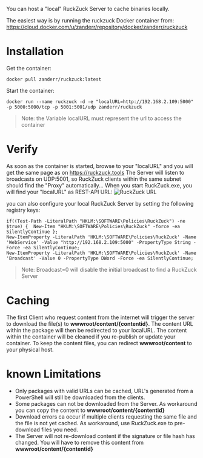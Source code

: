 You can host a "local" RuckZuck Server to cache binaries locally.

The easiest way is by running the ruckzuck Docker container from:
https://cloud.docker.com/u/zanderr/repository/docker/zanderr/ruckzuck

# Installation
Get the container:
```
docker pull zanderr/ruckzuck:latest
```

Start the container:
```
docker run --name ruckzuck -d -e "localURL=http://192.168.2.109:5000" -p 5000:5000/tcp -p 5001:5001/udp zanderr/ruckzuck
```
>Note: the Variable localURL must represent the url to access the container

# Verify
As soon as the container is started, browse to your "localURL" and you will get the same page as on https://ruckzuck.tools
The Server will listen to broadcasts on UDP:5001, so RuckZuck clients within the same subnet should find the "Proxy" automatically... When you start RuckZuck.exe, you will find your "localURL" as REST-API URL:
![RuckZuck URL](https://user-images.githubusercontent.com/11909453/63156270-9c8ee480-c014-11e9-9a0f-09082691c87c.png)

you can also configure your local RuckZuck Server by setting the following registry keys:
```
if((Test-Path -LiteralPath "HKLM:\SOFTWARE\Policies\RuckZuck") -ne $true) {  New-Item "HKLM:\SOFTWARE\Policies\RuckZuck" -force -ea SilentlyContinue };
New-ItemProperty -LiteralPath 'HKLM:\SOFTWARE\Policies\RuckZuck' -Name 'WebService' -Value "http://192.168.2.109:5000" -PropertyType String -Force -ea SilentlyContinue;
New-ItemProperty -LiteralPath 'HKLM:\SOFTWARE\Policies\RuckZuck' -Name 'Broadcast' -Value 0 -PropertyType DWord -Force -ea SilentlyContinue;
```
>Note: Broadcast=0 will disable the initial broadcast to find a RuckZuck Server

# Caching
The first Client who request content from the internet will trigger the server to download the file(s) to **wwwroot/content/{contentid}**. The content URL within the package will then be redirected to your localURL.
The content within the container will be cleaned if you re-publish or update your container. To keep the content files, you can redirect **wwwroot/content** to your physical host.

# known Limitations
* Only packages with valid URLs can be cached, URL's generated from a PowerShell will still be downloaded from the clients.
* Some packages can not be downloaded from the Server. As workaround you can copy the content to **wwwroot/content/{contentid}**
* Download errors ca occur if multiple clients requesting the same file and the file is not yet cached. As workaround, use RuckZuck.exe to pre-download files you need.
* The Server will not re-download content if the signature or file hash has changed. You will have to remove this content from **wwwroot/content/{contentid}**


